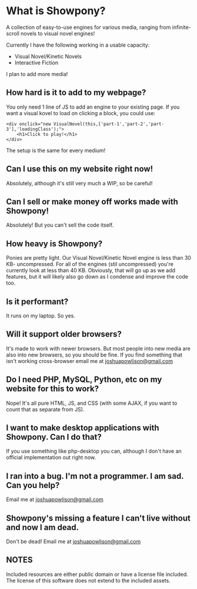 # What is Showpony?

A collection of easy-to-use engines for various media, ranging from infinite-scroll novels to visual novel engines!

Currently I have the following working in a usable capacity:

* Visual Novel/Kinetic Novels
* Interactive Fiction

I plan to add more media!

## How hard is it to add to my webpage?

You only need 1 line of JS to add an engine to your existing page. If you want a visual kovel to load on clicking a block, you could use:

	<div onclick="new VisualNovel(this,['part-1','part-2','part-3'],'loadingClass');">
		<h1>Click to play!</h1>
	</div>

The setup is the same for every medium!

## Can I use this on my website right now!

Absolutely, although it's still very much a WIP, so be careful!

## Can I sell or make money off works made with Showpony!

Absolutely! But you can't sell the code itself.

## How heavy is Showpony?

Ponies are pretty light. Our Visual Novel/Kinetic Novel engine is less than 30 KB- uncompressed. For all of the engines (stil uncompressed) you're currently look at less than 40 KB. Obviously, that will go up as we add features, but it will likely also go down as I condense and improve the code too.

## Is it performant?

It runs on my laptop. So yes.

## Will it support older browsers?

It's made to work with newer browsers. But most people into new media are also into new browsers, so you should be fine. If you find something that isn't working cross-browser email me at joshuapowlison@gmail.com

## Do I need PHP, MySQL, Python, etc on my website for this to work?

Nope! It's all pure HTML, JS, and CSS (with some AJAX, if you want to count that as separate from JS).

## I want to make desktop applications with Showpony. Can I do that?

If you use something like php-desktop you can, although I don't have an official implementation out right now.

## I ran into a bug. I'm not a programmer. I am sad. Can you help?

Email me at joshuapowlison@gmail.com

## Showpony's missing a feature I can't live without and now I am dead.

Don't be dead! Email me at joshuapowlison@gmail.com

## NOTES ##

Included resources are either public domain or have a license file included. The license of this software does not extend to the included assets.
